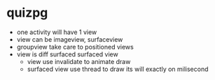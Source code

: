 # quizpg

+ one activity will have 1 view  
+ view can be imageview, surfaceview  
+ groupview take care to positioned views  
+ view is diff surfaced surfaced view  
  - view use invalidate to animate draw  
  - surfaced view use thread to draw its will exactly on milisecond  



